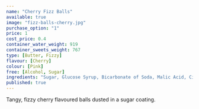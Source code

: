```yaml
---
name: "Cherry Fizz Balls"
available: true
image: "fizz-balls-cherry.jpg"
purchase_option: "1"
price: 1
cost_price: 0.4
container_water_weight: 919
container_sweets_weight: 767
type: [Butter, Fizzy]
flavour: [Cherry]
colour: [Pink]
free: [Alcohol, Sugar]
ingredients: "Sugar, Glucose Syrup, Bicarbonate of Soda, Malic Acid, Citric Acid, Colours: E122"
published: true
---
```

Tangy, fizzy cherry flavoured balls dusted in a sugar coating.